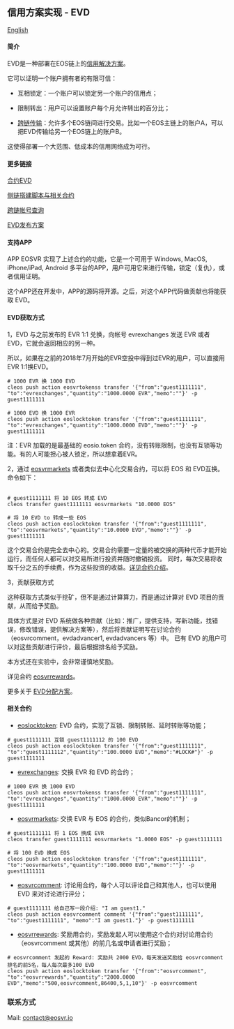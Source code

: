 ## 信用方案实现 - EVD

[English](README.md)

#### 简介

EVD是一种部署在EOS链上的[信用解决方案](intro-cn.md)。

它可以证明一个账户拥有者的有限可信：

- 互相锁定：一个账户可以锁定另一个账户的信用点；

- 限制转出：用户可以设置账户每个月允许转出的百分比；

- [跨链传输](sidechain-cn.md)：允许多个EOS链间进行交易。比如一个EOS主链上的账户A，可以把EVD传输给另一个EOS链上的账户B。

这使得部署一个大范围、低成本的信用网络成为可行。


#### 更多链接

[合约EVD](https://github.com/EOSVR/sidechain/blob/master/contracts/locktoken/README-cn.md)

[侧链搭建脚本与相关合约](https://github.com/EOSVR/sidechain)

[跨链帐号查询](http://id.eosvr.io)

[EVD发布方案](evd_distribute.md)


#### 支持APP

APP EOSVR 实现了上述合约的功能，它是一个可用于 Windows, MacOS, iPhone/iPad, Android 多平台的APP，用户可用它来进行传输，锁定（复仇），或者信用证明。

这个APP还在开发中，APP的源码将开源。之后，对这个APP代码做贡献也将能获取 EVD。


#### EVD获取方式

1，EVD 与之前发布的 EVR 1:1 兑换，向帐号 evrexchanges 发送 EVR 或者 EVD，它就会返回相应的另一种。

所以，如果在之前的2018年7月开始的EVR空投中得到过EVR的用户，可以直接用EVR 1:1换EVD。

```
# 1000 EVR 换 1000 EVD
cleos push action eosvrtokenss transfer '{"from":"guest1111111", "to":"evrexchanges","quantity":"1000.0000 EVR","memo":""}' -p guest1111111

# 1000 EVD 换 1000 EVR
cleos push action eoslocktoken transfer '{"from":"guest1111111", "to":"evrexchanges","quantity":"1000.0000 EVD","memo":""}' -p guest1111111
```

注：EVR 加载的是最基础的 eosio.token 合约，没有转账限制，也没有互锁等功能。有的人可能担心被人锁定，所以想拿着EVR。

2，通过 [eosvrmarkets](https://github.com/EOSVR/sidechain/blob/master/contracts/sidebancor/README-cn.md) 或者类似去中心化交易合约，可以将 EOS 和 EVD互换。命令如下：

```

# guest1111111 将 10 EOS 转成 EVD
cleos transfer guest1111111 eosvrmarkets "10.0000 EOS"

# 将 10 EVD to 转成一些 EOS
cleos push action eoslocktoken transfer '{"from":"guest1111111", "to":"eosvrmarkets","quantity":"10.0000 EVD","memo":""}' -p guest1111111

```

这个交易合约是完全去中心的。交易合约需要一定量的被交换的两种代币才能开始运行，而任何人都可以对交易所进行投资并随时撤销投资。
同时，每次交易将收取千分之五的手续费，作为这些投资的收益。[详见合约介绍](https://github.com/EOSVR/sidechain/blob/master/contracts/sidebancor/README-cn.md)。

3，贡献获取方式

这种获取方式类似于挖矿，但不是通过计算算力，而是通过计算对 EVD 项目的贡献，从而给予奖励。

具体方式是对 EVD 系统做各种贡献（比如：推广，提供支持，写新功能，找错误，修改错误，提供解决方案等），然后将贡献证明写在讨论合约 （eosvrcomment，evdadvancer1, evdadvancers 等）中。
已有 EVD 的用户可以对这些贡献进行评价，最后根据排名给予奖励。

本方式还在实验中，会非常谨慎地奖励。

详见合约 [eosvrrewards](https://github.com/EOSVR/sidechain/blob/master/contracts/rewards/README-cn.md)。

更多关于 [EVD分配方案](evd_distribute-cn.md)。


#### 相关合约

- [eoslocktoken](https://github.com/EOSVR/sidechain/blob/master/contracts/locktoken/README-cn.md): EVD 合约，实现了互锁、限制转账、延时转账等功能；

```
# guest1111111 互锁 guest1111112 的 100 EVD
cleos push action eoslocktoken transfer '{"from":"guest1111111", "to":"guest1111112","quantity":"100.0000 EVD","memo":"#LOCK#"}' -p guest1111111
```

- [evrexchanges](exchange-cn.md): 交换 EVR 和 EVD 的合约；

```
# 1000 EVR 换 1000 EVD
cleos push action eosvrtokenss transfer '{"from":"guest1111111", "to":"evrexchanges","quantity":"1000.0000 EVR","memo":""}' -p guest1111111
```

- [eosvrmarkets](https://github.com/EOSVR/sidechain/blob/master/contracts/sidebancor/README-cn.md): 交换 EVR 与 EOS 的合约，类似Bancor的机制；

```
# guest1111111 将 1 EOS 换成 EVR
cleos transfer guest1111111 eosvrmarkets "1.0000 EOS" -p guest1111111

# 将 100 EVD 换成 EOS
cleos push action eoslocktoken transfer '{"from":"guest1111111", "to":"eosvrmarkets","quantity":"100.0000 EVD","memo":""}' -p guest1111111

```

- [eosvrcomment](https://github.com/EOSVR/sidechain/blob/master/contracts/comments/README-cn.md): 讨论用合约，每个人可以评论自己和其他人，也可以使用 EVD 来对讨论进行评分；

```
# guest1111111 给自己写一段介绍: "I am guest1."
cleos push action eosvrcomment comment '{"from":"guest1111111", "to":"guest1111111", "memo":"I am guest1."}' -p guest1111111
```

- [eosvrrewards](https://github.com/EOSVR/sidechain/blob/master/contracts/rewards/README-cn.md): 奖励用合约，奖励发起人可以使用这个合约对讨论用合约（eosvrcomment 或其他）的前几名或申请者进行奖励；

```
# eosvrcomment 发起的 Reward: 奖励共 2000 EVD，每天发送奖励给 eosvrcomment 排名的前5名，每人每次最多100 EVD
cleos push action eoslocktoken transfer '{"from":"eosvrcomment", "to":"eosvrrewards","quantity":"2000.0000 EVD","memo":"500,eosvrcomment,86400,5,1,10"}' -p eosvrcomment
```

### 联系方式

Mail: contact@eosvr.io
